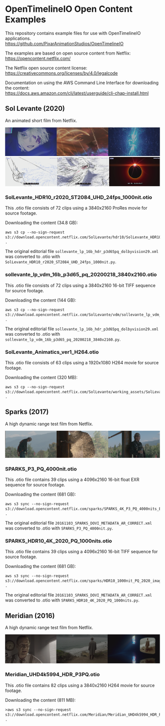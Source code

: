 OpenTimelineIO Open Content Examples
====================================
This repository contains example files for use with OpenTimelineIO applications.  
https://github.com/PixarAnimationStudios/OpenTimelineIO

The examples are based on open source content from Netflix:  
https://opencontent.netflix.com/

The Netflix open source content license:  
https://creativecommons.org/licenses/by/4.0/legalcode

Documentation on using the AWS Command Line Interface for downloading the content:  
https://docs.aws.amazon.com/cli/latest/userguide/cli-chap-install.html


Sol Levante (2020)
------------------
An animated short film from Netflix.

![sollevante_lp_vdm_16b_p3d65_pq_20200218_3840x2160](sollevante_lp_vdm_16b_p3d65_pq_20200218_3840x2160.PNG)
![SolLevante_Animatics_ver1_H264](SolLevante_Animatics_ver1_H264.PNG)

### SolLevante_HDR10_r2020_ST2084_UHD_24fps_1000nit.otio

This .otio file consists of 72 clips using a 3840x2160 ProRes movie for source footage.

Downloading the content (34.8 GB):
```
aws s3 cp --no-sign-request s3://download.opencontent.netflix.com/SolLevante/hdr10/SolLevante_HDR10_r2020_ST2084_UHD_24fps_1000nit.mov .
```

The original editorial file ```sollevante_lp_16b_hdr_p3d65pq_dolbyvision29.xml``` was
converted to .otio with ```SolLevante_HDR10_r2020_ST2084_UHD_24fps_1000nit.py```.


### sollevante_lp_vdm_16b_p3d65_pq_20200218_3840x2160.otio

This .otio file consists of 72 clips using a 3840x2160 16-bit TIFF sequence for source footage.

Downloading the content (144 GB):
```
aws s3 cp --no-sign-request s3://download.opencontent.netflix.com/SolLevante/vdm/sollevante_lp_vdm_16b_p3d65_pq_20200218_3840x2160.zip .
```

The original editorial file ```sollevante_lp_16b_hdr_p3d65pq_dolbyvision29.xml``` was
converted to .otio with ```sollevante_lp_vdm_16b_p3d65_pq_20200218_3840x2160.py```.

### SolLevante_Animatics_ver1_H264.otio

This .otio file consists of 63 clips using a 1920x1080 H264 movie for source footage.

Downloading the content (320 MB):
```
aws s3 cp --no-sign-request s3://download.opencontent.netflix.com/SolLevante/working_assets/SolLevante_Animatics_ver1_H264.mov .
```


Sparks (2017)
-------------
A high dynamic range test film from Netflix.

![SPARKS_P3_PQ_4000nit](SPARKS_P3_PQ_4000nit.PNG)

### SPARKS_P3_PQ_4000nit.otio

This .otio file contains 39 clips using a 4096x2160 16-bit float EXR sequence for source footage.

Downloading the content (681 GB):
```
aws s3 sync --no-sign-request s3://download.opencontent.netflix.com/sparks/SPARKS_4K_P3_PQ_4000nits_EXR .
```

The original editorial file ```20161103_SPARKS_DOVI_METADATA_AR_CORRECT.xml``` was
converted to .otio with ```SPARKS_P3_PQ_4000nit.py```.

### SPARKS_HDR10_4K_2020_PQ_1000nits.otio

This .otio file contains 39 clips using a 4096x2160 16-bit TIFF sequence for source footage.

Downloading the content (681 GB):
```
aws s3 sync --no-sign-request s3://download.opencontent.netflix.com/sparks/HDR10_1000nit_PQ_2020_image_sequence .
```

The original editorial file ```20161103_SPARKS_DOVI_METADATA_AR_CORRECT.xml``` was
converted to .otio with ```SPARKS_HDR10_4K_2020_PQ_1000nits.py```.


Meridian (2016)
---------------
A high dynamic range test film from Netflix.

![Meridian_UHD4k5994_HDR_P3PQ](Meridian_UHD4k5994_HDR_P3PQ.PNG)

### Meridian_UHD4k5994_HDR_P3PQ.otio

This .otio file contains 82 clips using a 3840x2160 H264 movie for source footage.

Downloading the content (811 MB):
```
>aws s3 sync --no-sign-request s3://download.opencontent.netflix.com/Meridian/Meridian_UHD4k5994_HDR_P3PQ.mp4 .
```
